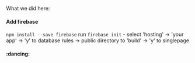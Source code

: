 What we did here:

#### Add firebase
`npm install --save firebase`
run `firebase init` - select 'hosting' -> 'your app' -> 'y' to database rules -> public directory to 'build' -> 'y' to singlepage

####


####


####

#### :dancing: